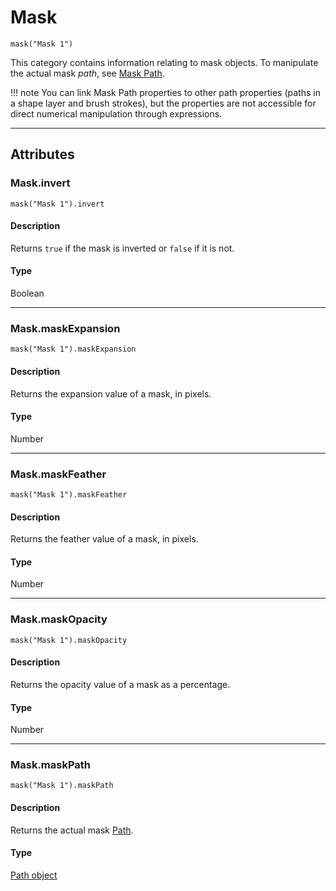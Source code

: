 # Mask

`mask("Mask 1")`

This category contains information relating to mask objects. To manipulate the actual mask *path*, see [Mask Path](#maskmaskpath).

!!! note
    You can link Mask Path properties to other path properties (paths in a shape layer and brush strokes), but the properties are not accessible for direct numerical manipulation through expressions.

---

## Attributes

### Mask.invert

`mask("Mask 1").invert`

#### Description

Returns `true` if the mask is inverted or `false` if it is not.

#### Type

Boolean

---

### Mask.maskExpansion

`mask("Mask 1").maskExpansion`

#### Description

Returns the expansion value of a mask, in pixels.

#### Type

Number

---

### Mask.maskFeather

`mask("Mask 1").maskFeather`

#### Description

Returns the feather value of a mask, in pixels.

#### Type

Number

---

### Mask.maskOpacity

`mask("Mask 1").maskOpacity`

#### Description

Returns the opacity value of a mask as a percentage.

#### Type

Number

---

### Mask.maskPath

`mask("Mask 1").maskPath`

#### Description

Returns the actual mask [Path](./path-property.md).

#### Type

[Path object](./path-property.md)
